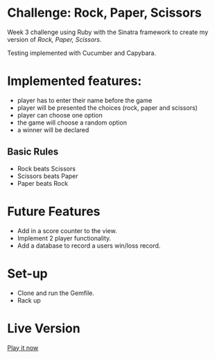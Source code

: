 # Challenge: Rock, Paper, Scissors

Week 3 challenge using Ruby with the Sinatra framework to create my version of _Rock, Paper, Scissors_.

Testing implemented with Cucumber and Capybara.

# Implemented features:
- player has to enter their name before the game
- player will be presented the choices (rock, paper and scissors)
- player can choose one option
- the game will choose a random option
- a winner will be declared

## Basic Rules
- Rock beats Scissors
- Scissors beats Paper
- Paper beats Rock

# Future Features
- Add in a score counter to the view.
- Implement 2 player functionality.
- Add a database to record a users win/loss record.

# Set-up
- Clone and run the Gemfile.
- Rack up

# Live Version
[Play it now](https://warm-inlet-3430.herokuapp.com)